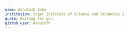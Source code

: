```yaml
---
name: Ashutosh Sahu 
institution: Sagar Institute of Science and Technolog 🚩 
quote: Waiting for you 
github_user: Ashuto7h
---
```

